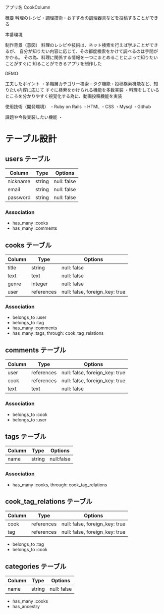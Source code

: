 アプリ名
CookColumn

概要
料理のレシピ・調理技術・おすすめの調理器具などを投稿することができる

本番環境

制作背景（意図）
料理のレシピや技術は、ネット検索を行えば学ぶことができるが、
自分が知りたい内容に応じて、その都度検索をかけて調べるのは手間がかかる。
その為、料理に関係する情報を一つにまとめることによって知りたいことがすぐに
知ることができるアプリを制作した

DEMO

工夫したポイント
・多階層カテゴリー検索・タグ機能・投稿検索機能など、知りたい内容に応じて
すぐに検索をかけられる機能を多数実装
・料理をしているところを分かりやすく視覚化する為に、動画投稿機能を実装

使用技術（開発環境）
・Ruby on Rails
・HTML
・CSS
・Mysql
・Github

課題や今後実装したい機能
・


# テーブル設計

## users テーブル

| Column   | Type   | Options     |
| -------- | ------ | ----------- |
| nickname | string | null: false |
| email    | string | null: false |
| password | string | null: false |

### Association

- has_many :cooks
- has_many :comments

## cooks テーブル

| Column | Type       | Options                        |
| ------ | ---------- | ------------------------------ |
| title  | string     | null: false                    |
| text   | text       | null: false                    |
| genre  | integer    | null: false                    |
| user   | references | null: false, foreign_key: true |

### Association

- belongs_to :user
- belongs_to :tag
- has_many :comments
- has_many :tags, through: cook_tag_relations

## comments テーブル

| Column | Type       | Options                        |
| ------ | ---------- | ------------------------------ |
| user   | references | null: false, foreign_key: true |
| cook   | references | null: false, foreign_key: true |
| text   | text       | null: false                    |

### Association

- belongs_to :cook
- belongs_to :user

## tags テーブル

| Column | Type   | Options    |
| ------ | ------ | ---------- |
| name   | string | null:false |

### Association

- has_many :cooks, through: cook_tag_relations

## cook_tag_relations テーブル

| Column | Type      | Options                        |
| ------ | --------- | ------------------------------ |
| cook   | references| null: false, foreign_key: true |
| tag    | references| null: false, foreign_key: true |

- belongs_to :tag
- belongs_to :cook

## categories テーブル

| Column | Type   | Options    |
| ------ | ------ | ---------- |
| name   | string | null: false|

- has_many :cooks
- has_ancestry